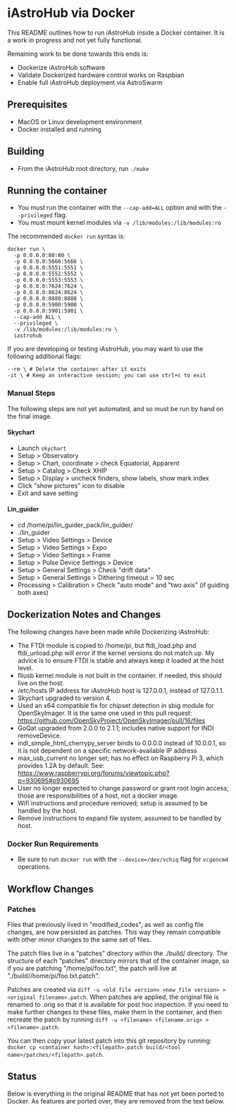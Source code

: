 # iAstroHub via Docker

This README outlines how to run iAstroHub inside a Docker container. It is a work in progress and not yet fully functional.

Remaining work to be done towards this ends is:

* Dockerize iAstroHub software
* Validate Dockerized hardware control works on Raspbian
* Enable full iAstroHub deployment via AstroSwarm

## Prerequisites

* MacOS or Linux development environment
* Docker installed and running

## Building

* From the iAstroHub root directory, run `./make`

## Running the container

* You must run the container with the `--cap-add=ALL` option and with the `--privileged` flag.
* You must mount kernel modules via `-v /lib/modules:/lib/modules:ro`

The recommended `docker run` syntax is:

```
docker run \
  -p 0.0.0.0:80:80 \
  -p 0.0.0.0:5666:5666 \
  -p 0.0.0.0:5551:5551 \
  -p 0.0.0.0:5552:5552 \
  -p 0.0.0.0:5553:5553 \
  -p 0.0.0.0:7624:7624 \
  -p 0.0.0.0:8624:8624 \
  -p 0.0.0.0:8888:8888 \
  -p 0.0.0.0:5900:5900 \
  -p 0.0.0.0:5901:5901 \
  --cap-add ALL \
  --privileged \
  -v /lib/modules:/lib/modules:ro \
  iastrohub
```

If you are developing or testing iAstroHub, you may want to use the following additional flags:

```
--rm \ # Delete the container after it exits
-it \ # Keep an interactive session; you can use ctrl+c to exit
```

### Manual Steps

The following steps are not yet automated, and so must be run by hand on the final image.

#### Skychart

* Launch `skychart`
* Setup > Observatory
* Setup > Chart, coordinate > check Equatorial, Apparent
* Setup > Catalog > Check XHIP
* Setup > Display > uncheck finders, show labels, show mark index
* Click "show pictures" icon to disable
* Exit and save setting

#### Lin_guider

* cd /home/pi/lin_guider_pack/lin_guider/
* ./lin_guider
* Setup > Video Settings > Device
* Setup > Video Settings > Expo
* Setup > Video Settings > Frame
* Setup > Pulse Device Settings > Device
* Setup > General Settings > Check "drift data"
* Setup > General Settings > Dithering timeout = 10 sec
* Processing > Calibration > Check "auto mode" and "two axis" (if guiding both axes)

## Dockerization Notes and Changes

The following changes have been made while Dockerizing iAstroHub:

* The FTDI module is copied to /home/pi, but ftdi_load.php and ftdi_unload.php will error if the kernel versions do not match up. My advice is to ensure FTDI is stable and always keep it loaded at the host level.
* fliusb kernel module is not built in the container. If needed, this should live on the host.
* /etc/hosts IP address for iAstroHub host is 127.0.0.1, instead of 127.0.1.1.
* Skychart upgraded to version 4.
* Used an x64 compatible fix for chipset detection in sbig module for OpenSkyImager. It is the same one used in this pull request: https://github.com/OpenSkyProject/OpenSkyImager/pull/16/files
* GoQat upgraded from 2.0.0 to 2.1.1; includes native support for INDI removeDevice.
* indi_simple_html_cherrypy_server binds to 0.0.0.0 instead of 10.0.0.1, so it is not dependent on a specific network-available IP address
* max_usb_current no longer set; has no effect on Raspberry Pi 3, which provides 1.2A by default. See: https://www.raspberrypi.org/forums/viewtopic.php?p=930695#p930695
* User no longer expected to change password or grant root login access; those are responsibilities of a host, not a docker image.
* Wifi instructions and procedure removed; setup is assumed to be handled by the host. 
* Remove instructions to expand file system; assumed to be handled by host.

### Docker Run Requirements

* Be sure to run `docker run` with the `--device=/dev/vchiq` flag for `vcgencmd` operations.
 
## Workflow Changes

### Patches

Files that previously lived in "modified_codes", as well as config file changes, are now persisted as patches. This way they remain compatible with other minor changes to the same set of files.

The patch files live in a "patches" directory within the ./build/<tool name> directory. The structure of each "patches" directory mirrors that of the container image, so if you are patching "/home/pi/foo.txt", the patch will live at "./build/<tool name>/home/pi/foo.txt.patch".

Patches are created via `diff -u <old file version> <new file version> > <original filename>.patch`. When patches are applied, the original file is renamed to <original filename>.orig so that it is available for post hoc inspection. If you need to make further changes to these files, make them in the container, and then recreate the patch by running `diff -u <filename> <filename.orig> > <filename>.patch`.

You can then copy your latest patch into this git repository by running: `docker cp <container hash>:<filepath>.patch build/<tool name>/patches/<filepath>.patch`.

## Status

Below is everything in the original README that has not yet been ported to Docker. As features are ported over, they are removed from the text below.
